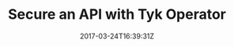 ---
date: 2017-03-24T16:39:31Z
title: Secure an API with Tyk Operator
weight: 16
menu:
    main:
        parent: "Tyk Operator"
---